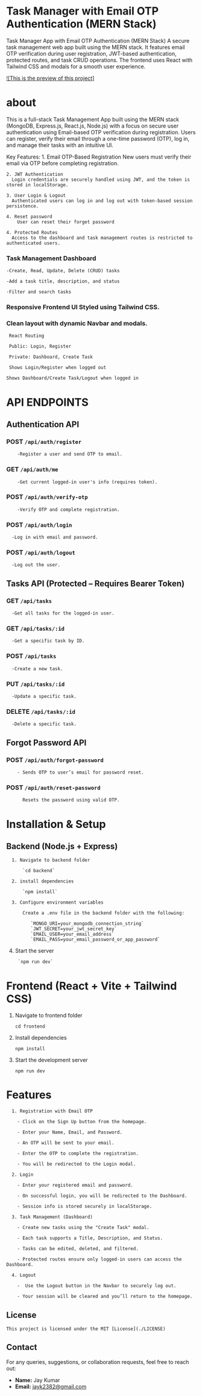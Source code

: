 # Task Manager with Email OTP Authentication (MERN Stack)

Task Manager App with Email OTP Authentication (MERN Stack)
A secure task management web app built using the MERN stack. It features email OTP verification during user registration, JWT-based authentication, protected routes, and task CRUD operations. The frontend uses React with Tailwind CSS and modals for a smooth user experience.



[![This is the preview of this project]](https://youtu.be/QdrCJ6PIXLc?si=kitNohTUxnIP8UxJ)


  # about

This is a full-stack Task Management App built using the MERN stack (MongoDB, Express.js, React.js, Node.js) with a focus on secure user authentication using Email-based OTP verification during registration. Users can register, verify their email through a one-time password (OTP), log in, and manage their tasks with an intuitive UI.

 Key Features: 
    1. Email OTP-Based Registration
      New users must verify their email via OTP before completing registration.

    2. JWT Authentication
      Login credentials are securely handled using JWT, and the token is stored in localStorage.

    3. User Login & Logout
      Authenticated users can log in and log out with token-based session persistence.
    
    4. Reset password
        User can reset their forget password

    4. Protected Routes
      Access to the dashboard and task management routes is restricted to authenticated users.

### Task Management Dashboard 

    -Create, Read, Update, Delete (CRUD) tasks

    -Add a task title, description, and status

    -Filter and search tasks

### Responsive Frontend UI Styled using Tailwind CSS. 

### Clean layout with dynamic Navbar and modals.

     React Routing

     Public: Login, Register

     Private: Dashboard, Create Task

     Shows Login/Register when logged out

    Shows Dashboard/Create Task/Logout when logged in

# API ENDPOINTS



  ##  Authentication API

  ### POST `/api/auth/register`  

        -Register a user and send OTP to email.

  ### GET `/api/auth/me`  

        -Get current logged-in user's info (requires token).

  ### POST `/api/auth/verify-otp`  
      
        -Verify OTP and complete registration.

   ### POST `/api/auth/login`  
      
      -Log in with email and password.

  ### POST `/api/auth/logout`  
      
      -Log out the user.



##  Tasks API (Protected – Requires Bearer Token)

### GET `/api/tasks` 

      -Get all tasks for the logged-in user.

### GET `/api/tasks/:id`  

      -Get a specific task by ID.

### POST `/api/tasks`

      -Create a new task.

### PUT `/api/tasks/:id`

      -Update a specific task.

### DELETE `/api/tasks/:id`  
      -Delete a specific task.




##  Forgot Password API

  ### POST `/api/auth/forgot-password`

        - Sends OTP to user’s email for password reset.

  ### POST `/api/auth/reset-password`
          Resets the password using valid OTP.

# Installation & Setup

   ## Backend (Node.js + Express)

      1. Navigate to backend folder

          `cd backend`

      2. install dependencies 

          `npm install`

      3. Configure environment variables

          Create a .env file in the backend folder with the following:

             `MONGO_URI=your_mongodb_connection_string`
             `JWT_SECRET=your_jwt_secret_key`
             `EMAIL_USER=your_email_address`
             `EMAIL_PASS=your_email_password_or_app_password`

4. Start the server

        `npm run dev`

# Frontend (React + Vite + Tailwind CSS)

  1. Navigate to frontend folder

        `cd frontend`

  2. Install dependencies

        `npm install`

  3. Start the development server

        `npm run dev`



# Features

      1. Registration with Email OTP

        - Click on the Sign Up button from the homepage.

        - Enter your Name, Email, and Password.

        - An OTP will be sent to your email.

        - Enter the OTP to complete the registration.

        - You will be redirected to the Login modal.

      2. Login

        - Enter your registered email and password.

        - On successful login, you will be redirected to the Dashboard.

        - Session info is stored securely in localStorage.

      3. Task Management (Dashboard)

        - Create new tasks using the "Create Task" modal.

        - Each task supports a Title, Description, and Status.

        - Tasks can be edited, deleted, and filtered.

        - Protected routes ensure only logged-in users can access the Dashboard.

      4. Logout

        -  Use the Logout button in the Navbar to securely log out.

        - Your session will be cleared and you’ll return to the homepage.


## License
    This project is licensed under the MIT [License](./LICENSE)

## Contact

For any queries, suggestions, or collaboration requests, feel free to reach out:

- **Name:** Jay Kumar
- **Email:** jayk2382@gmail.com

